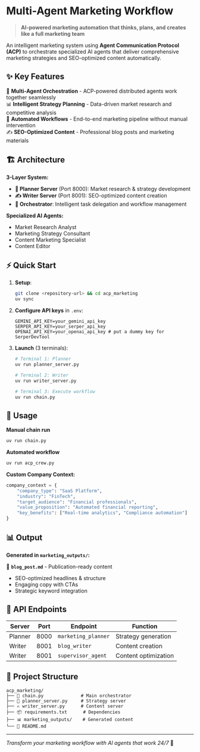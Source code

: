 # Multi-Agent Marketing Workflow

> **AI-powered marketing automation that thinks, plans, and creates like a full marketing team**

An intelligent marketing system using **Agent Communication Protocol (ACP)** to orchestrate specialized AI agents that deliver comprehensive marketing strategies and SEO-optimized content automatically.

## ✨ Key Features

🤖 **Multi-Agent Orchestration** - ACP-powered distributed agents work together seamlessly  
📊 **Intelligent Strategy Planning** - Data-driven market research and competitive analysis  
🔄 **Automated Workflows** - End-to-end marketing pipeline without manual intervention  
✍️ **SEO-Optimized Content** - Professional blog posts and marketing materials  

## 🏗️ Architecture

**3-Layer System:**
- **🧠 Planner Server** (Port 8000): Market research & strategy development
- **✍️ Writer Server** (Port 8001): SEO-optimized content creation  
- **🎯 Orchestrator**: Intelligent task delegation and workflow management

**Specialized AI Agents:**
- Market Research Analyst
- Marketing Strategy Consultant  
- Content Marketing Specialist
- Content Editor

## ⚡ Quick Start

1. **Setup**:
   ```bash
   git clone <repository-url> && cd acp_marketing
   uv sync
   ```

2. **Configure API keys** in `.env`:
   ```env
   GEMINI_API_KEY=your_gemini_api_key
   SERPER_API_KEY=your_serper_api_key  
   OPENAI_API_KEY=your_openai_api_key # put a dummy key for SerperDevTool
   ```

3. **Launch** (3 terminals):
   ```bash
   # Terminal 1: Planner
   uv run planner_server.py
   
   # Terminal 2: Writer  
   uv run writer_server.py
   
   # Terminal 3: Execute workflow
   uv run chain.py
   ```

## 🎯 Usage

**Manual chain run**
```bash
uv run chain.py
```
**Automated workflow**
```bash
uv run acp_crew.py
```
**Custom Company Context:**
```python
company_context = {
    "company_type": "SaaS Platform",
    "industry": "FinTech", 
    "target_audience": "Financial professionals",
    "value_proposition": "Automated financial reporting",
    "key_benefits": ["Real-time analytics", "Compliance automation"]
}
```

## 📊 Output

**Generated in `marketing_outputs/`:**


📝 **`blog_post.md`** - Publication-ready content
- SEO-optimized headlines & structure
- Engaging copy with CTAs
- Strategic keyword integration

## 🔧 API Endpoints

| Server | Port | Endpoint | Function |
|--------|------|----------|----------|
| Planner | 8000 | `marketing_planner` | Strategy generation |
| Writer | 8001 | `blog_writer` | Content creation |
| Writer | 8001 | `supervisor_agent` | Content optimization |

## 📁 Project Structure
```
acp_marketing/
├── 🎯 chain.py              # Main orchestrator
├── 🧠 planner_server.py     # Strategy server  
├── ✍️ writer_server.py      # Content server
├── 📦 requirements.txt      # Dependencies
├── 📊 marketing_outputs/    # Generated content
└── 📖 README.md
```

---
*Transform your marketing workflow with AI agents that work 24/7* 🌟

